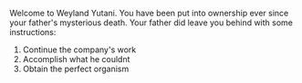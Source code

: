 Welcome to Weyland Yutani.
You have been put into ownership ever since your father's mysterious death.
Your father did leave you behind with some instructions:
1. Continue the company's work
2. Accomplish what he couldnt
3. Obtain the perfect organism
